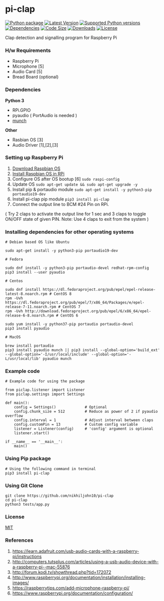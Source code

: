 pi-clap
=======

[![Python package](https://github.com/nikhiljohn10/pi-clap/workflows/Python%20package/badge.svg?branch=master)](https://pypi.python.org/pypi/pi-clap/)
[![Latest Version](https://img.shields.io/pypi/v/pi-clap)](https://pypi.python.org/pypi/pi-clap/)
[![Supported Python versions](https://img.shields.io/pypi/pyversions/pi-clap)](https://pypi.python.org/pypi/pi-clap/)
[![Dependencies](https://img.shields.io/badge/deps-portaudio%2C%20pyaudio%2C%20munch-informational)](https://pypi.python.org/pypi/pi-clap/)
[![Code Size](https://img.shields.io/github/languages/code-size/nikhiljohn10/pi-clap)](https://pypi.python.org/pypi/pi-clap/)
[![Downloads](https://img.shields.io/pypi/dm/pi-clap)](https://pypi.python.org/pypi/pi-clap/)
[![License](https://img.shields.io/pypi/l/pi-clap)](https://github.com/nikhiljohn10/pi-clap/blob/master/LICENSE)

Clap detection and signalling program for Raspberry Pi

### H/w Requirements

 * Raspberry Pi
 * Microphone [5]
 * Audio Card [5]
 * Bread Board (optional)

### Dependencies

**Python 3**

 * RPi.GPIO
 * pyaudio ( PortAudio is needed )
 * [munch](https://github.com/Infinidat/munch)

**Other**

 * Rasbian OS [3]
 * Audio Driver [1],[2],[3]


### Setting up Raspberry Pi

1. [Download Raspbian OS](http://www.raspberrypi.org/downloads/)
2. [Install Raspbian OS in RPi](http://www.raspberrypi.org/documentation/installation/installing-images/)
3. Configure OS after OS bootup [6] `sudo raspi-config`
4. Update OS `sudo apt-get update && sudo apt-get upgrade -y`
5. Install pip & portaudio module `sudo apt-get install -y python3-pip portaudio19-dev`
6. Install pi-clap pip module `pip3 install pi-clap`
7. Connect the output line to BCM #24 Pin on RPi.

( Try 2 claps to activate the output line for 1 sec and 3 claps to toggle ON/OFF state of given PIN. Note: Use 4 claps to exit from the system )

### Installing dependencies for other operating systems

```
# Debian based OS like Ubuntu

sudo apt-get install -y python3-pip portaudio19-dev

```

```
# Fedora

sudo dnf install -y python3-pip portaudio-devel redhat-rpm-config
pip3 install --user pyaudio

```

```
# Centos

sudo dnf install https://dl.fedoraproject.org/pub/epel/epel-release-latest-8.noarch.rpm # CentOS 8
rpm -Uvh https://dl.fedoraproject.org/pub/epel/7/x86_64/Packages/e/epel-release-7-11.noarch.rpm # CentOS 7
rpm -Uvh http://download.fedoraproject.org/pub/epel/6/x86_64/epel-release-6-8.noarch.rpm # CentOS 6

sudo yum install -y python37-pip portaudio portaudio-devel
pip3 install pyaudio
```

```
# MacOS

brew install portaudio
pip3 install pyaudio munch || pip3 install --global-option='build_ext' --global-option='-I/usr/local/include' --global-option='-L/usr/local/lib' pyaudio munch
```

### Example code

```
# Example code for using the package

from piclap.listener import Listener
from piclap.settings import Settings

def main():
    config = Settings()             # Optional
    config.chunk_size = 512         # Reduce as power of 2 if pyaudio overflow
    config.interval = 1             # Adjust interval between claps
    config.customPin = 13           # Custom config variable
    listener = Listener(config)     # 'config' argument is optional
    listener.start()

if __name__ == '__main__':
    main()

```

### Using Pip package

```
# Using the following command in terminal
pip3 install pi-clap
```

### Using Git Clone
```
git clone https://github.com/nikhiljohn10/pi-clap
cd pi-clap
python3 tests/app.py
```

### License

[MIT](https://github.com/nikhiljohn10/pi-clap/blob/master/LICENSE)

### References

 1. https://learn.adafruit.com/usb-audio-cards-with-a-raspberry-pi/instructions
 2. http://computers.tutsplus.com/articles/using-a-usb-audio-device-with-a-raspberry-pi--mac-55876
 3. http://forum.kodi.tv/showthread.php?tid=172072
 4. http://www.raspberrypi.org/documentation/installation/installing-images/
 5. https://raspberrytips.com/add-microphone-raspberry-pi/
 6. https://www.raspberrypi.org/documentation/configuration/
